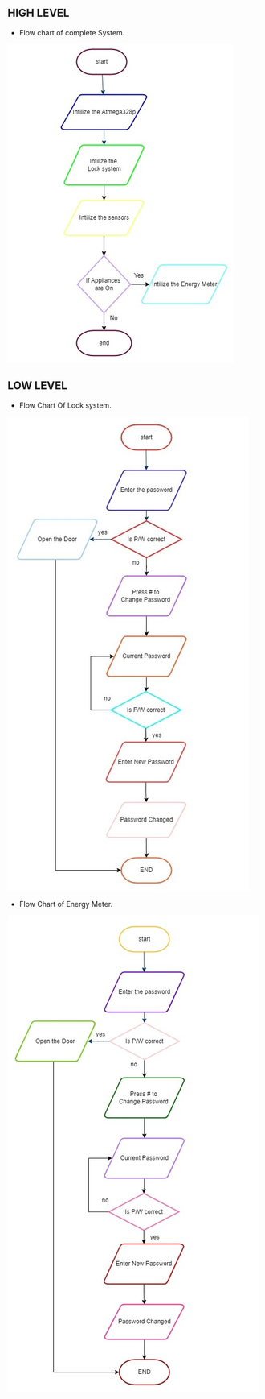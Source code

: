## HIGH LEVEL

* Flow chart of complete System.

![HIGH LEVEL](https://github.com/habeeb063/M2-EmbSys/blob/main/Project/2_Architecture/Behavioral%20Diagrams/HIGH%20LEVEL%20.jpg?raw=true)


## LOW LEVEL 

 * Flow Chart Of Lock system.

![LOW LEVEL](https://github.com/habeeb063/M2-EmbSys/blob/main/Project/2_Architecture/Behavioral%20Diagrams/LOW%20LEVEL%201.jpg?raw=true)

* Flow Chart of Energy Meter.

![ ](https://github.com/habeeb063/M2-EmbSys/blob/main/Project/2_Architecture/Behavioral%20Diagrams/Flow%20chart%20of%20energy%20meter.jpg)
